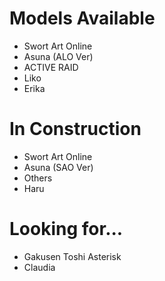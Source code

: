 # Models Available
 * Swort Art Online
  * Asuna (ALO Ver)
 * ACTIVE RAID
  * Liko
 * Erika

# In Construction
 * Swort Art Online
  * Asuna (SAO Ver)
 * Others
  * Haru

# Looking for...
 * Gakusen Toshi Asterisk
  * Claudia